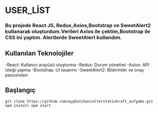 # USER_LİST
### Bu projede React JS, Redux,Axios,Bootstrap ve SweetAlert2 kullanarak oluşturdum.Verileri Axios ile çektim,Bootstrap ile CSS ini yaptım. Alertlerde SweetAlert kullandım.
## Kullanılan Teknolojiler
-React: Kullanıcı arayüzü oluşturma
-Redux: Durum yönetimi
-Axios: API isteği yapma
-Bootstrap: UI tasarımı
-SweetAlert2: Bildirimler ve onay pencereleri
## Başlangıç
`git clone https://github.com/eypbatihan/alterntativkraft_aufgabe.git 
npm install
npm start
`
